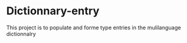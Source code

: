 # Dictionnary-entry
This project is to populate and forme type entries in the mulilanguage dictionnalry
